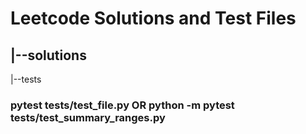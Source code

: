 # Leetcode Solutions and Test Files

## |--solutions
   |--tests

### pytest tests/test_file.py OR python -m pytest tests/test_summary_ranges.py
